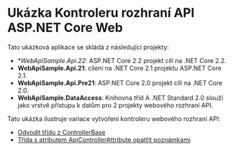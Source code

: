 # <a name="aspnet-core-web-api-controller-sample"></a>Ukázka Kontroleru rozhraní API ASP.NET Core Web

Tato ukázková aplikace se skládá z následující projekty:

- **WebApiSample.Api.22*: ASP.NET Core 2.2 projekt cílí na .NET Core 2.2.
- **WebApiSample.Api.21**: cílení na .NET Core 2.1 projektu ASP.NET Core 2.1.
- **WebApiSample.Api.Pre21**: ASP.NET Core 2.0 projekt cílí na .NET Core 2.0.
- **WebApiSample.DataAccess**: Knihovna tříd A .NET Standard 2.0 slouží jako vrstvě přístupu k datům pro 2 projekty webového rozhraní API.

Tato ukázka ilustruje variace vytvoření kontroleru webového rozhraní API:

- [Odvodit třídu z ControllerBase](https://docs.microsoft.com/aspnet/core/web-api#derive-class-from-controllerbase)
- [Třída s atributem ApiControllerAttribute opatřit poznámkami](https://docs.microsoft.com/aspnet/core/web-api#annotate-class-with-apicontrollerattribute)
